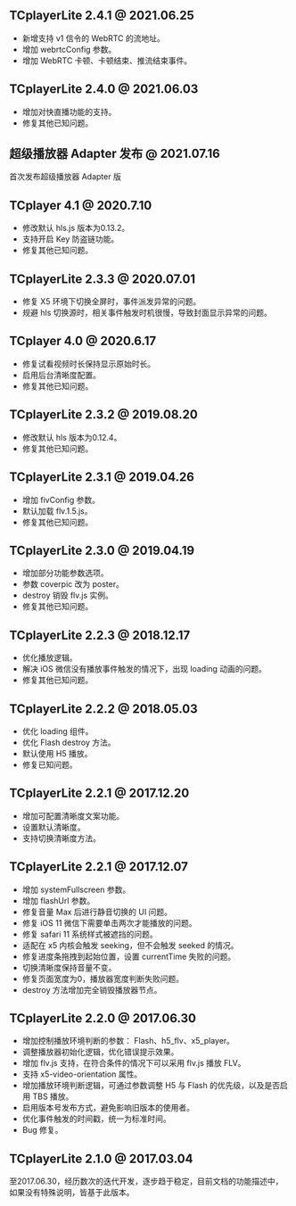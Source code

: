 ## TCplayerLite 2.4.1 @ 2021.06.25
- 新增支持 v1 信令的 WebRTC 的流地址。
- 增加 webrtcConfig 参数。
- 增加 WebRTC 卡顿、卡顿结束、推流结束事件。

## TCplayerLite 2.4.0 @ 2021.06.03
- 增加对快直播功能的支持。
- 修复其他已知问题。


## 超级播放器 Adapter 发布 @ 2021.07.16
首次发布超级播放器 Adapter 版

## TCplayer 4.1 @ 2020.7.10
- 修改默认 hls.js 版本为0.13.2。
- 支持开启 Key 防盗链功能。
- 修复其他已知问题。

## TCplayerLite 2.3.3 @ 2020.07.01
- 修复 X5 环境下切换全屏时，事件派发异常的问题。
- 规避 hls 切换源时，相关事件触发时机很慢，导致封面显示异常的问题。

## TCplayer 4.0 @ 2020.6.17
- 修复试看视频时长保持显示原始时长。
- 启用后台清晰度配置。
- 修复其他已知问题。

## TCplayerLite 2.3.2 @ 2019.08.20
- 修改默认 hls 版本为0.12.4。
- 修复其他已知问题。

## TCplayerLite 2.3.1 @ 2019.04.26
- 增加 fivConfig 参数。
- 默认加载 flv.1.5.js。
- 修复其他已知问题。

## TCplayerLite 2.3.0 @ 2019.04.19
- 增加部分功能参数选项。
- 参数 coverpic 改为 poster。
- destroy 销毁 flv.js 实例。
- 修复其他已知问题。

## TCplayerLite 2.2.3 @ 2018.12.17
- 优化播放逻辑。
- 解决 iOS 微信没有播放事件触发的情况下，出现 loading 动画的问题。
- 修复其他已知问题。


## TCplayerLite 2.2.2 @ 2018.05.03
- 优化 loading 组件。
- 优化 Flash destroy 方法。
- 默认使用 H5 播放。
- 修复已知问题。

## TCplayerLite 2.2.1 @ 2017.12.20
- 增加可配置清晰度文案功能。
- 设置默认清晰度。
- 支持切换清晰度方法。


## TCplayerLite 2.2.1 @ 2017.12.07
- 增加 systemFullscreen 参数。
- 增加 flashUrl 参数。
- 修复音量 Max 后进行静音切换的 UI 问题。
- 修复 iOS 11 微信下需要单击两次才能播放的问题。
- 修复 safari 11 系统样式被遮挡的问题。
- 适配在 x5 内核会触发 seeking，但不会触发 seeked 的情况。
- 修复进度条拖拽到起始位置，设置 currentTime 失败的问题。
- 切换清晰度保持音量不变。
- 修复页面宽度为0，播放器宽度判断失败问题。
- destroy 方法增加完全销毁播放器节点。

## TCplayerLite 2.2.0 @ 2017.06.30
- 增加控制播放环境判断的参数： Flash、h5_flv、x5_player。
- 调整播放器初始化逻辑，优化错误提示效果。
- 增加 flv.js 支持，在符合条件的情况下可以采用 flv.js 播放 FLV。
- 支持 x5-video-orientation 属性。
- 增加播放环境判断逻辑，可通过参数调整 H5 与 Flash 的优先级，以及是否启用 TBS 播放。
- 启用版本号发布方式，避免影响旧版本的使用者。
- 优化事件触发的时间戳，统一为标准时间。
- Bug 修复。

## TCplayerLite 2.1.0 @ 2017.03.04
至2017.06.30，经历数次的迭代开发，逐步趋于稳定，目前文档的功能描述中，如果没有特殊说明，皆基于此版本。

